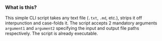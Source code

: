 ### What is this?
This simple CLI script takes any text file (`.txt`, `.md`, etc.), strips it off interpunction and case-folds it.
The script accepts 2 mandatory arguments `argument1` and `argument2` specifying the input and output file paths respectively.
The script is already executable.